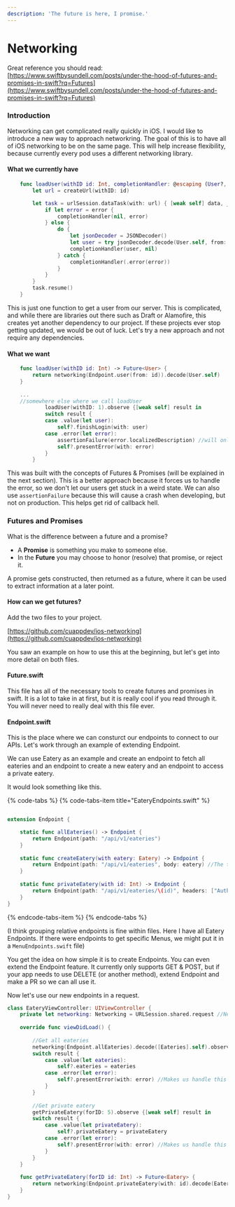 ```yaml
---
description: 'The future is here, I promise.'
---
```


# Networking

Great reference you should read: [https://www.swiftbysundell.com/posts/under-the-hood-of-futures-and-promises-in-swift?rq=Futures](https://www.swiftbysundell.com/posts/under-the-hood-of-futures-and-promises-in-swift?rq=Futures)

### Introduction

Networking can get complicated really quickly in iOS. I would like to introduce a new way to approach networkring. The goal of this is to have all of iOS networking to be on the same page. This will help increase flexibility, because currently every pod uses a different networking library.

#### What we currently have

```swift
    func loadUser(withID id: Int, completionHandler: @escaping (User?, Error?)) {
        let url = createUrl(withID: id)

        let task = urlSession.dataTask(with: url) { [weak self] data, _, error in
            if let error = error {
                completionHandler(nil, error)
            } else {
                do {
                    let jsonDecoder = JSONDecoder()
                    let user = try jsonDecoder.decode(User.self, from: data)
                    completionHandler(user, nil)
                } catch {
                    completionHandler(.error(error))
                }
            }
        }
        task.resume()
    }
```

This is just one function to get a user from our server. This is  complicated, and while there are libraries out there such as Draft or Alamofire, this creates yet another dependency to our project. If these projects ever stop getting updated, we would be out of luck. Let's try a new approach and not require any dependencies.

#### What we want

```swift
    func loadUser(withID id: Int) -> Future<User> {
        return networking(Endpoint.user(from: id)).decode(User.self)
    }
    
    ...
    //somewhere else where we call loadUser
            loadUser(withID: 1).observe {[weak self] result in
            switch result {
            case .value(let user):
                self?.finishLogin(with: user)
            case .error(let error):
                assertionFailure(error.localizedDescription) //will only crash on development, not production
                self?.presentError(with: error)
            }
        }
```

This was built with the concepts of Futures & Promises \(will be explained in the next section\). This is a better approach because it forces us to handle the error, so we don't let our users get stuck in a weird state. We can also use `assertionFailure` because this will cause a crash when developing, but not on production. This helps get rid of callback hell.

### Futures and Promises

What is the difference between a future and a promise?

* A **Promise** is something you make to someone else.
* In the **Future** you may choose to honor \(resolve\) that promise, or reject it.

A promise gets constructed, then returned as a future, where it can be used to extract information at a later point.

#### How can we get futures?

Add the two files to your project.

[https://github.com/cuappdev/ios-networking](https://github.com/cuappdev/ios-networking)

You saw an example on how to use this at the beginning, but let's get into more detail on both files.

#### Future.swift

This file has all of the necessary tools to create futures and promises in swift. It is a lot to take in at first, but it is really cool if you read through it. You will never need to really deal with this file ever.

#### Endpoint.swift

This is the place where we can consturct our endpoints to connect to our APIs. Let's work through an example of extending Endpoint.

We can use Eatery as an example and create an endpoint to fetch all eateries and an endpoint to create a new eatery and an endpoint to access a private eatery.

It would look something like this.

{% code-tabs %}
{% code-tabs-item title="EateryEndpoints.swift" %}
```swift

extension Endpoint {

    static func allEateries() -> Endpoint {
        return Endpoint(path: "/api/v1/eateries")
    }
    
    static func createEatery(with eatery: Eatery) -> Endpoint {
        return Endpoint(path: "/api/v1/eateries", body: eatery) //The type Eatery needs to conform to Codable protocol
    }
    
    static func privateEatery(with id: Int) -> Endpoint {
        return Endpoint(path: "/api/v1/eateries/\(id)", headers: ["Authorization": "SuperSecretKey"])
    }
}

```
{% endcode-tabs-item %}
{% endcode-tabs %}

\(I think grouping relative endpoints is fine within files. Here I have all Eatery Endpoints. If there were endpoints to get specific Menus, we might put it in a `MenuEndpoints.swift` file\)

You get the idea on how simple it is to create Endpoints. You can even extend the Endpoint feature. It currently only supports GET & POST, but if your app needs to use DELETE \(or another method\), extend Endpoint and make a PR so we can all use it.

Now let's use our new endpoints in a request.

```swift
class EateryViewController: UIViewController {
    private let networking: Networking = URLSession.shared.request //Networking is a typealias included in Future.swift
    
    override func viewDidLoad() {
        
        //Get all eateries
        networking(Endpoint.allEateries).decode([Eateries].self).observe {[weak self] result in
        switch result {
            case .value(let eateries):
                self?.eateries = eateries
            case .error(let error):
                self?.presentError(with: error) //Makes us handle this case of the request failing!
            }
        }
        
        //Get private eatery
        getPrivateEatery(forID: 5).observe {[weak self] result in
        switch result {
            case .value(let privateEatery):
                self?.privateEatery = privateEatery
            case .error(let error):
                self?.presentError(with: error) //Makes us handle this case of the request failing!
            }
        }
    }
    
    func getPrivateEatery(forID id: Int) -> Future<Eatery> {
        return networking(Endpoint.privateEatery(with: id).decode(Eatery.self)
    }
}
```



